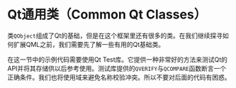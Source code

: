 # Qt通用类（Common Qt Classes）

类```QObject```组成了Qt的基础，但是在这个框架里还有很多的类。在我们继续探寻如何扩展QML之前，我们需要先了解一些有用的Qt基础类。

在这一节中的示例代码需要使用Qt Test库。它提供一种非常好的方法来测试Qt的API并将其存储供以后参考使用。测试库提供的```QVERIFY```与```QCOMPARE```函数断言一个正确条件。我们也将使用域来避免名称校验冲突。所以不要对后面的代码有困惑。

